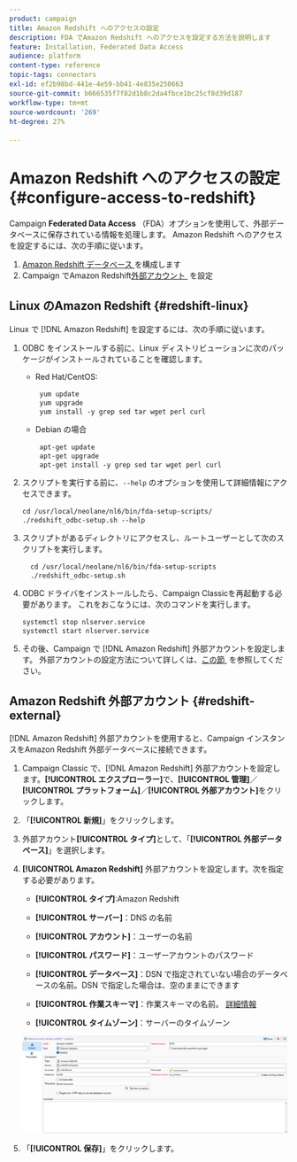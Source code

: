 ```yaml
---
product: campaign
title: Amazon Redshift へのアクセスの設定
description: FDA でAmazon Redshift へのアクセスを設定する方法を説明します
feature: Installation, Federated Data Access
audience: platform
content-type: reference
topic-tags: connectors
exl-id: ef2b98bd-441e-4e59-bb41-4e835e250663
source-git-commit: b666535f7f82d1b8c2da4fbce1bc25cf8d39d187
workflow-type: tm+mt
source-wordcount: '269'
ht-degree: 27%

---
```


# Amazon Redshift へのアクセスの設定 {#configure-access-to-redshift}

Campaign **Federated Data Access** （FDA）オプションを使用して、外部データベースに保存されている情報を処理します。 Amazon Redshift へのアクセスを設定するには、次の手順に従います。

1. [Amazon Redshift データベース &#x200B;](#configuring-redshift) を構成します
1. Campaign でAmazon Redshift[&#x200B; 外部アカウント &#x200B;](#redshift-external) を設定

## Linux のAmazon Redshift {#redshift-linux}

Linux で [!DNL Amazon Redshift] を設定するには、次の手順に従います。

1. ODBC をインストールする前に、Linux ディストリビューションに次のパッケージがインストールされていることを確認します。

   * Red Hat/CentOS:

     ```
      yum update
      yum upgrade
      yum install -y grep sed tar wget perl curl
     ```

   * Debian の場合

     ```
      apt-get update
      apt-get upgrade
      apt-get install -y grep sed tar wget perl curl
     ```

1. スクリプトを実行する前に、`--help` のオプションを使用して詳細情報にアクセスできます。

   ```
   cd /usr/local/neolane/nl6/bin/fda-setup-scripts/
   ./redshift_odbc-setup.sh --help
   ```

1. スクリプトがあるディレクトリにアクセスし、ルートユーザーとして次のスクリプトを実行します。

   ```
     cd /usr/local/neolane/nl6/bin/fda-setup-scripts
     ./redshift_odbc-setup.sh
   ```

1. ODBC ドライバをインストールしたら、Campaign Classicを再起動する必要があります。 これをおこなうには、次のコマンドを実行します。

   ```
   systemctl stop nlserver.service
   systemctl start nlserver.service
   ```

1. その後、Campaign で [!DNL Amazon Redshift] 外部アカウントを設定します。 外部アカウントの設定方法について詳しくは、[&#x200B; この節 &#x200B;](#redshift-external) を参照してください。

## Amazon Redshift 外部アカウント {#redshift-external}

[!DNL Amazon Redshift] 外部アカウントを使用すると、Campaign インスタンスをAmazon Redshift 外部データベースに接続できます。

1. Campaign Classic で、[!DNL Amazon Redshift] 外部アカウントを設定します。**[!UICONTROL エクスプローラー]**&#x200B;で、**[!UICONTROL 管理]**／**[!UICONTROL プラットフォーム]**／**[!UICONTROL 外部アカウント]**&#x200B;をクリックします。

1. 「**[!UICONTROL 新規]**」をクリックします。

1. 外部アカウント&#x200B;**[!UICONTROL タイプ]**&#x200B;として、「**[!UICONTROL 外部データベース]**」を選択します。

1. **[!UICONTROL Amazon Redshift]** 外部アカウントを設定します。次を指定する必要があります。

   * **[!UICONTROL タイプ]**:Amazon Redshift

   * **[!UICONTROL サーバー]**：DNS の名前

   * **[!UICONTROL アカウント]**：ユーザーの名前

   * **[!UICONTROL パスワード]**：ユーザーアカウントのパスワード

   * **[!UICONTROL データベース]**：DSN で指定されていない場合のデータベースの名前。DSN で指定した場合は、空のままにできます

   * **[!UICONTROL 作業スキーマ]**：作業スキーマの名前。 [詳細情報](https://docs.aws.amazon.com/redshift/latest/dg/r_Schemas_and_tables.html)

   * **[!UICONTROL タイムゾーン]**：サーバーのタイムゾーン

   ![](assets/amazon_redshift.png)

1. 「**[!UICONTROL 保存]**」をクリックします。
